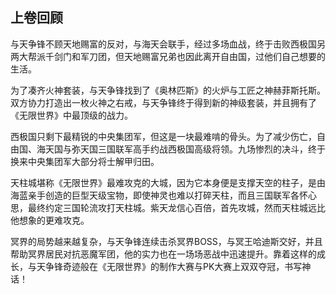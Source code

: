 ## 上卷回顾

与天争锋不顾天地赐富的反对，与海天会联手，经过多场血战，终于击败西极国另两大帮派千剑门和军刀团，但天地赐富兄弟也因此离开自由国，过他们自己想要的生活。

为了凑齐火神套装，与天争锋找到了《奥林匹斯》的火炉与工匠之神赫菲斯托斯。双方协力打造出一枚火神之右戒，与天争锋终于得到新的神级套装，并且拥有了《无限世界》中最顶级的战力。

西极国只剩下最精锐的中央集团军，但这是一块最难啃的骨头。为了减少伤亡，自由国、海天国与弥天国三国联军高手约战西极国高级将领。九场惨烈的决斗，终于换来中央集团军大部分将士解甲归田。

天柱城堪称《无限世界》最难攻克的大城，因为它本身便是支撑天空的柱子，是由海蓝亲手创造的巨型天级宝物，即使神灵也难以打碎天柱，而且三国联军各怀心思，最终约定三国轮流攻打天柱城。紫天龙信心百倍，首先攻城，然而天柱城远比他想象的更难攻克。

冥界的局势越来越复杂，与天争锋连续击杀冥界BOSS，与冥王哈迪斯交好，并且帮助冥界居民对抗恶魔军团，他的实力也在一场场恶战中迅速提升。靠着这样的成长，与天争锋奇迹般在《无限世界》的制作大赛与PK大赛上双双夺冠，书写神话！

